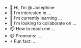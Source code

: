 - 👋 Hi, I’m @ Josephine
- 👀 I’m interested in ...
- 🌱 I’m currently learning ...
- 💞️ I’m looking to collaborate on ...
- 📫 How to reach me ...
- 😄 Pronouns: ...
- ⚡ Fun fact: ...

<!---
Josephine/Josephine is a ✨ special ✨ repository because its `README.md` (this file) appears on your GitHub profile.
You can click the Preview link to take a look at your changes.
--->
